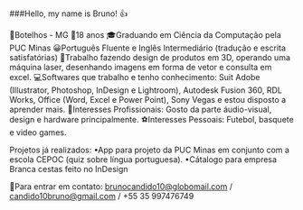 ###Hello, my name is Bruno! 👍

📌Botelhos - MG
🎉18 anos
🎓Graduando em Ciência da Computação pela PUC Minas
😀Português Fluente e Inglês Intermediário (tradução e escrita satisfatórias)
🎨Trabalho fazendo design de produtos em 3D, operando uma máquina laser, desenhando imagens em forma de vetor e consulta em excel.
💻Softwares que trabalho e tenho conhecimento: Suit Adobe (Illustrator, Photoshop, InDesign e Lightroom), Autodesk Fusion 360, RDL Works, Office (Word, Excel e Power Point), Sony Vegas e estou disposto a aprender mais.
👔Interesses Profissionais: Gosto da parte áudio-visual, design e hardware principalmente.
⚽Interesses Pessoais: Futebol, basquete e video games.

Projetos já realizados: 
•App para projeto da PUC Minas em conjunto com a escola CEPOC (quiz sobre língua portuguesa).
•Cátalogo para empresa Branca cestas feito no InDesign

📲Para entrar em contato:
brunocandido10@globomail.com / candido10bruno@gmail.com / +55 35 997476749



